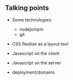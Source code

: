 ## Talking points
- Some technologies:
    - nodejs/npm
    - git

- CSS flexbox as a layout tool
- Javascript on the client
- Javascript on the server
- deployment/domains

